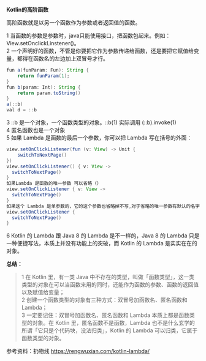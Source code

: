 **Kotlin的高阶函数**  

高阶函数就是以另一个函数作为参数或者返回值的函数。

1 当函数的参数是参数时，java只能使用接口，把函数包起来。例如：View.setOnclickLinstener()。  
2 一个声明好的函数，不管是你要把它作为参数传递给函数，还是要把它赋值给变量，都得在函数名的左边加上双冒号才行。   
```java
fun a(funParam: Fun): String {
    return funParam(1);
}
fun b(param: Int): String {
    return param.toString()
}
a(::b)
val d = ::b
```  
3 ::b 是一个对象，一个函数类型的对象。::b(1) 实际调用 (::b).invoke(1)  
4 匿名函数也是一个对象  
5 如果 Lambda 是函数的最后一个参数，你可以把 Lambda 写在括号的外面：
```java
view.setOnClickListener(fun (v: View) -> Unit {
    switchToNextPage()
})
view.setOnClickListener() { v: View ->
  switchToNextPage()
}
如果Lambda 是函数的唯一参数 可以省略（）
view.setOnClickListener { v: View ->
  switchToNextPage()
}
如果这个 Lambda 是单参数的，它的这个参数也省略掉不写,对于省略的唯一参数有默认的名字：it
view.setOnClickListener { 
  switchToNextPage()
}
```
6 Kotlin 的 Lambda 跟 Java 8 的 Lambda 是不一样的，Java 8 的 Lambda 只是一种便捷写法，本质上并没有功能上的突破，而 Kotlin 的 Lambda 是实实在在的对象。


**总结：**
> 1 在 Kotlin 里，有一类 Java 中不存在的类型，叫做「函数类型」，这一类类型的对象在可以当函数来用的同时，还能作为函数的参数、函数的返回值以及赋值给变量；  
> 2 创建一个函数类型的对象有三种方式：双冒号加函数名、匿名函数和 Lambda；  
> 3 一定要记住：双冒号加函数名、匿名函数和 Lambda 本质上都是函数类型的对象。在 Kotlin 里，匿名函数不是函数，Lambda 也不是什么玄学的所谓「它只是个代码块，没法归类」，Kotlin 的 Lambda 可以归类，它属于函数类型的对象。

参考资料：扔物线  https://rengwuxian.com/kotlin-lambda/